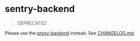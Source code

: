 # sentry-backend

> DEPRECATED

Please use the [proxy-backend](../proxy-backend) instead. See [CHANGELOG.md](./CHANGELOG.md).
